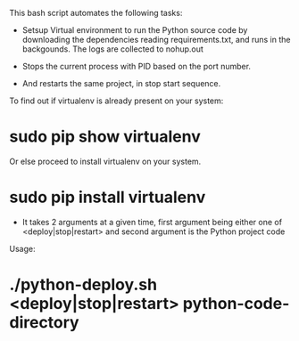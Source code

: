 This bash script automates the following tasks: 

* Setsup Virtual environment to run the Python source code by downloading the dependencies reading requirements.txt, and runs in the backgounds. The logs are collected to nohup.out

* Stops the current process with PID based on the port number.
* And restarts the same project, in stop start sequence.

To find out if virtualenv is already present on your system:
# sudo pip show virtualenv
Or else proceed to install virtualenv on your system.
# sudo pip install virtualenv


* It takes 2 arguments at a given time, first argument being either one of <deploy|stop|restart> and second argument is the Python project code

Usage:
# ./python-deploy.sh <deploy|stop|restart> python-code-directory

